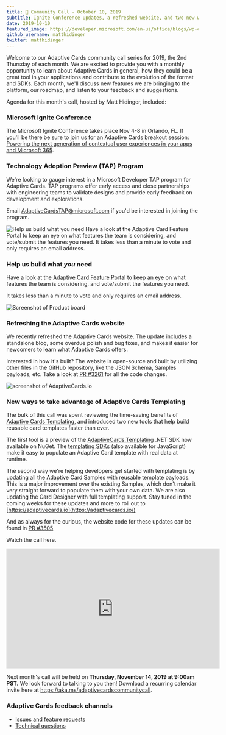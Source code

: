 ```yaml
---
title: 📣 Community Call - October 10, 2019
subtitle: Ignite Conference updates, a refreshed website, and two new ways to take advantage of templating
date: 2019-10-10
featured_image: https://developer.microsoft.com/en-us/office/blogs/wp-content/uploads/2019/10/Screenshot-of-https-adaptivecards-io-1024x944.png
github_username: matthidinger
twitter: matthidinger
---
```


Welcome to our Adaptive Cards community call series for 2019, the 2nd Thursday of each month. We are excited to provide you with a monthly opportunity to learn about Adaptive Cards in general, how they could be a great tool in your applications and contribute to the evolution of the format and SDKs. Each month, we'll discuss new features we are bringing to the platform, our roadmap, and listen to your feedback and suggestions.

Agenda for this month's call, hosted by Matt Hidinger, included:

### Microsoft Ignite Conference

The Microsoft Ignite Conference takes place Nov 4-8 in Orlando, FL. If you'll be there be sure to join us for an Adaptive Cards breakout session: [Powering the next generation of contextual user experiences in your apps and Microsoft 365](https://myignite.techcommunity.microsoft.com/sessions/81641?source=sessions).

### Technology Adoption Preview (TAP) Program

We're looking to gauge interest in a Microsoft Developer TAP program for Adaptive Cards. TAP programs offer early access and close partnerships with engineering teams to validate designs and provide early feedback on development and explorations.

Email [AdaptiveCardsTAP@microsoft.com](mailto:AdaptiveCardsTAP@microsoft.com) if you'd be interested in joining the program.

![Help us build what you need Have a look at the Adaptive Card Feature Portal to keep an eye on what features the team is considering, and vote/submit the features you need. It takes less than a minute to vote and only requires an email address.](https://developer.microsoft.com/en-us/office/blogs/wp-content/uploads/2019/10/Information-on-the-Technology-Adoption-Preview-TAP-Program-1024x472.png)

### Help us build what *you* need

Have a look at the [Adaptive Card Feature Portal](https://aka.ms/ACFeatures) to keep an eye on what features the team is considering, and vote/submit the features you need.

It takes less than a minute to vote and only requires an email address.

![Screenshot of Product board](https://developer.microsoft.com/en-us/office/blogs/wp-content/uploads/2019/10/Screenshot-of-product-board-feature-list-e1571173437175.png)

### Refreshing the Adaptive Cards website

We recently refreshed the Adaptive Cards website. The update includes a standalone blog, some overdue polish and bug fixes, and makes it easier for newcomers to learn what Adaptive Cards offers.

Interested in how it's built? The website is open-source and built by utilizing other files in the GitHub repository, like the JSON Schema, Samples payloads, etc. Take a look at [PR #3261](https://github.com/microsoft/AdaptiveCards/pull/3261) for all the code changes.

![screenshot of AdaptiveCards.io](https://developer.microsoft.com/en-us/office/blogs/wp-content/uploads/2019/10/Screenshot-of-https-adaptivecards-io-1024x944.png)

### New ways to take advantage of Adaptive Cards Templating

The bulk of this call was spent reviewing the time-saving benefits of [Adaptive Cards Templating](https://docs.microsoft.com/en-us/adaptive-cards/templating/), and introduced two new tools that help build reusable card templates faster than ever.

The first tool is a preview of the [AdaptiveCards.Templating](https://www.nuget.org/packages/AdaptiveCards.Templating) .NET SDK now available on NuGet. The [templating SDKs](https://docs.microsoft.com/en-us/adaptive-cards/templating/sdk) (also available for JavaScript) make it easy to populate an Adaptive Card template with real data at runtime.

The second way we're helping developers get started with templating is by updating all the Adaptive Card Samples with reusable template payloads. This is a major improvement over the existing Samples, which don't make it very straight forward to populate them with your own data. We are also updating the Card Designer with full templating support. Stay tuned in the coming weeks for these updates and more to roll out to [https://adaptivecards.io](https://adaptivecards.io/)

And as always for the curious, the website code for these updates can be found in [PR #3505](https://adaptivecardsci.z5.web.core.windows.net/pr/3505)

Watch the call here.

<iframe width="560" height="315" title="Community Call October 2019 video" src="https://www.youtube.com/embed/GY8__dqPMiU" frameborder="0" allow="accelerometer; autoplay; encrypted-media; gyroscope; picture-in-picture" allowfullscreen="allowfullscreen"></iframe>

Next month's call will be held on **Thursday, November 14, 2019 at 9:00am PST.** We look forward to talking to you then! Download a recurring calendar invite here at <https://aka.ms/adaptivecardscommunitycall>.

### Adaptive Cards feedback channels

-   [Issues and feature requests](https://github.com/Microsoft/AdaptiveCards/issues)
-   [Technical questions](https://stackoverflow.com/questions/tagged/adaptive-cards)